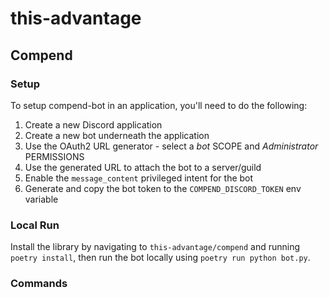 # this-advantage

## Compend

### Setup
To setup compend-bot in an application, you'll need to do the following:
1. Create a new Discord application
2. Create a new bot underneath the application
3. Use the OAuth2 URL generator - select a _bot_ SCOPE and _Administrator_ PERMISSIONS
4. Use the generated URL to attach the bot to a server/guild 
5. Enable the `message_content` privileged intent for the bot
6. Generate and copy the bot token to the `COMPEND_DISCORD_TOKEN` env variable


### Local Run
Install the library by navigating to `this-advantage/compend` and running `poetry install`, then run the bot locally using `poetry run python bot.py`.

### Commands